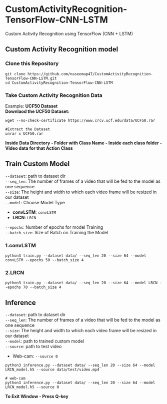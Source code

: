 # CustomActivityRecognition-TensorFlow-CNN-LSTM
Custom Activity Recognition using TensorFlow (CNN + LSTM)
## Custom Activity Recognition model
### Clone this Repository
```
git clone https://github.com/naseemap47/CustomActivityRecognition-TensorFlow-CNN-LSTM.git
cd CustomActivityRecognition-TensorFlow-CNN-LSTM
```
### Take Custom Activity Recognition Data
Example: **UCF50 Dataset** <br>
**Downlaod the UCF50 Dataset:**
```
wget --no-check-certificate https://www.crcv.ucf.edu/data/UCF50.rar

#Extract the Dataset
unrar x UCF50.rar
```
**Inside Data Directory - Folder with Class Name - Inside each class folder - Video data for that Action Class**
## Train Custom Model
`--dataset`: path to dataset dir <br>
`--seq_len`: The number of frames of a video that will be fed to the model as one sequence <br>
`--size`: The height and width to which each video frame will be resized in our dataset <br>
`--model`: Choose Model Type
  - **convLSTM**: `convLSTM`
  - **LRCN**: `LRCN` <br>

`--epochs`: Number of epochs for model Training <br>
`--batch_size`: Size of Batch on Training the Model

### 1.convLSTM
```
python3 train.py --dataset data/ --seq_len 20 --size 64 --model convLSTM --epochs 50 --batch_size 4
```
### 2.LRCN
```
python3 train.py --dataset data/ --seq_len 20 --size 64 --model LRCN --epochs 70 --batch_size 4
```
## Inference
`--dataset`: path to dataset dir <br>
`--seq_len`: The number of frames of a video that will be fed to the model as one sequence <br>
`--size`: The height and width to which each video frame will be resized in our dataset <br>
`--model`: path to trained custom model <br>
`--source`: path to test video
- Web-cam: `--source 0`
```
python3 inference.py --dataset data/ --seq_len 20 --size 64 --model LRCN_model.h5 --source data/test/video.mp4

# web-cam
python3 inference.py --dataset data/ --seq_len 20 --size 64 --model LRCN_model.h5 --source 0
```
**To Exit Window - Press Q-key**
